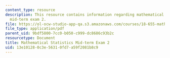 ```yaml
---
content_type: resource
description: This resource contains information regarding mathematical statistics,
  mid-term exam 2.
file: https://ol-ocw-studio-app-qa.s3.amazonaws.com/courses/18-655-mathematical-statistics-spring-2016/13e101280c3e56310fd7a59f2081b8c9_MIT18_655S16_Midterm2.pdf
file_type: application/pdf
parent_uid: 9bdf5800-7cc0-b050-c999-dc8686c93b2c
resourcetype: Document
title: Mathematical Statistics Mid-term Exam 2
uid: 13e10128-0c3e-5631-0fd7-a59f2081b8c9
---
```

